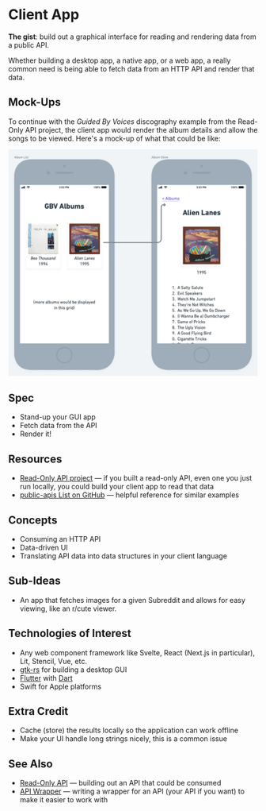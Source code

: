 # Client App

**The gist**: build out a graphical interface for reading and rendering data from a public API.

Whether building a desktop app, a native app, or a web app, a really common need is being able to fetch data from an HTTP API and render that data.

## Mock-Ups

To continue with the _Guided By Voices_ discography example from the Read-Only API project, the client app would render the album details and allow the songs to be viewed. Here's a mock-up of what that could be like:

![GBV album mobile mock-ups. First view: "GBV Albums" heading followed by a two-column grid of cover art, album titles and release years. Second view: back button, album title heading, larger cover art, release year, and numbered track list](./img/client-app-mock.webp)


## Spec

- Stand-up your GUI app
- Fetch data from the API
- Render it!

## Resources

- [Read-Only API project](../web-apps/read-only-api.md) — if you built a read-only API, even one you just run locally, you could build your client app to read that data
- [public-apis List on GitHub](https://github.com/public-apis/public-apis) — helpful reference for similar examples

## Concepts

- Consuming an HTTP API
- Data-driven UI
- Translating API data into data structures in your client language

## Sub-Ideas

- An app that fetches images for a given Subreddit and allows for easy viewing, like an r/cute viewer.

## Technologies of Interest

- Any web component framework like Svelte, React (Next.js in particular), Lit, Stencil, Vue, etc.
- [gtk-rs](https://gtk-rs.org) for building a desktop GUI
- [Flutter](https://flutter.dev) with [Dart](https://dart.dev)
- Swift for Apple platforms

## Extra Credit

- Cache (store) the results locally so the application can work offline
- Make your UI handle long strings nicely, this is a common issue

## See Also

- [Read-Only API](../web-apps/read-only-api.md) — building out an API that could be consumed
- [API Wrapper](../libraries/api-wrapper.md) — writing a wrapper for an API (your API if you want) to make it easier to work with
